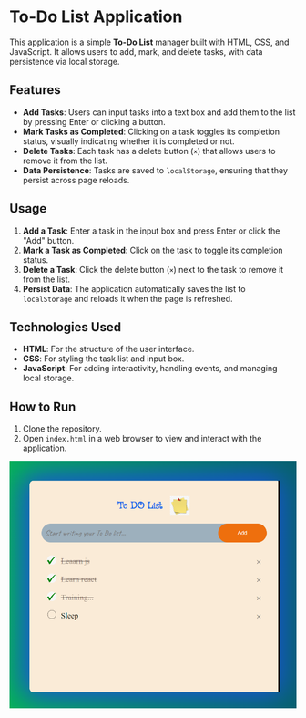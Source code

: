 # To-Do List Application

This application is a simple **To-Do List** manager built with HTML, CSS, and JavaScript. It allows users to add, mark, and delete tasks, with data persistence via local storage.

## Features

- **Add Tasks**: Users can input tasks into a text box and add them to the list by pressing Enter or clicking a button.
- **Mark Tasks as Completed**: Clicking on a task toggles its completion status, visually indicating whether it is completed or not.
- **Delete Tasks**: Each task has a delete button (`×`) that allows users to remove it from the list.
- **Data Persistence**: Tasks are saved to `localStorage`, ensuring that they persist across page reloads.

## Usage

1. **Add a Task**: Enter a task in the input box and press Enter or click the "Add" button.
2. **Mark a Task as Completed**: Click on the task to toggle its completion status.
3. **Delete a Task**: Click the delete button (`×`) next to the task to remove it from the list.
4. **Persist Data**: The application automatically saves the list to `localStorage` and reloads it when the page is refreshed.

## Technologies Used

- **HTML**: For the structure of the user interface.
- **CSS**: For styling the task list and input box.
- **JavaScript**: For adding interactivity, handling events, and managing local storage.

## How to Run

1. Clone the repository.
2. Open `index.html` in a web browser to view and interact with the application.

![toDoList](appPhoto/toDoList.png)

